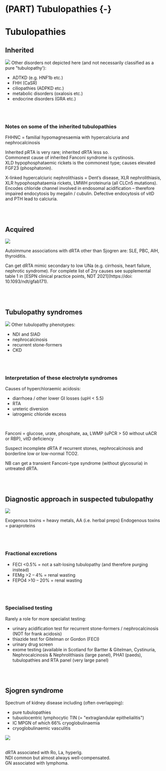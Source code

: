 # (PART) Tubulopathies {-}

# Tubulopathies

## Inherited

![](figures/tubulopathies_inherited.png)
Other disorders not depicted here (and not necessarily classified as a pure "tubulopathy'): 

- ADTKD (e.g. HNF1b etc.)  
- FHH (CaSR)  
- ciliopathies (ADPKD etc.)  
- metabolic disorders (oxalosis etc.)  
- endocrine disorders (GRA etc.)  

<br>
<br>

### Notes on some of the inherited tubulopathies

FHHNC = familial hypomagnesaemia with hypercalciuria and nephrocalcinosis

Inherited pRTA is very rare; inherited dRTA less so.  
Commonest cause of inherited Fanconi syndrome is cystinosis.  
XLD hypophosphataemic rickets is the commonest type; causes elevated FGF23 (phosphatonin).  

X-linked hypercalciuric nephrolithiasis = Dent’s disease, XLR nephrolithiasis, XLR hypophosphataemia rickets, LMWH proteinuria (all CLCn5 mutations).  Encodes chloride channel involved in endosomal acidification – therefore impaired endocytosis by megalin / cubulin.  Defective endocytosis of vitD and PTH lead to calciuria.  

<br>
<br>

## Acquired

![](figures/tubulopathies_acquired.png)

Autoimmune associations with dRTA other than Sjogren are: SLE, PBC, AIH, thyroiditis.  

Can get dRTA mimic secondary to low UNa (e.g. cirrhosis, heart failure, nephrotic syndrome).  For complete list of 2ry causes see supplemental table 1 in [ESPN clinical practice points, NDT 2021](https://doi: 10.1093/ndt/gfab171).  

<br>
<br>

## Tubulopathy syndromes

![](figures/tubulopathies_syndromes.png)
Other tubulopathy phenotypes:

- NDI and SIAD
- nephrocalcinosis
- recurrent stone-formers
- CKD

<br>
<br>

### Interpretation of these electrolyte syndromes

Causes of hyperchloraemic acidosis:  

- diarrhoea / other lower GI losses (upH < 5.5)  
- RTA  
- ureteric diversion  
- iatrogenic chloride excess  

<br>

Fanconi = glucose, urate, phosphate, aa, LWMP (uPCR > 50 without uACR or RBP), vitD deficiency

Suspect incomplete dRTA if recurrent stones, nephrocalcinosis and borderline low or low-normal TCO2.  

NB can get a transient Fanconi-type syndrome (without glycosuria) in untreated dRTA.  

<br>
<br>


## Diagnostic approach in suspected tubulopathy

![](figures/tubulopathies_approach.png)

Exogenous toxins = heavy metals, AA (i.e. herbal preps)
Endogenous toxins = paraproteins

<br>
<br>

### Fractional excretions

- FECl <0.5% = not a salt-losing tubulopathy (and therefore purging instead) 
- FEMg >2 – 4% = renal wasting 
- FEPO4 >10 – 20% = renal wasting 

<br>
<br>

### Specialised testing

Rarely a role for more specialist testing:  

- urinary acidification test for recurrent stone-formers / nephrocalcinosis (NOT for frank acidosis) 
- thiazide test for Gitelman or Gordon (FECl) 
- urinary drug screen
- exome testing (available in Scotland for Bartter & Gitelman, Cystinuria, Nephrocalcinosis & Nephrolithiasis (large panel), PHA1 (paeds), tubulopathies and RTA panel (very large panel)

<br>
<br>

## Sjogren syndrome

Spectrum of kidney disease including (often overlapping):

- pure tubulopathies  
- tubuolocentric lymphocytic TIN (= "extraglandular epithelialitis")  
- IC MPGN of which 66% cryoglobulinaemia  
- cryoglobulinaemic vasculitis  

![](figures/Sjogren.png)
<br>
<br>

dRTA associated with Ro, La, hyperIg.  
NDI common but almost always well-compensated.  
GN associated with lymphoma.  

<!--

<br>
<br>

## Management
 
-->

<!-- 

### Supplements

- NEED TO DO: quantity of all supplements - uptodate?

- Slow K = KCl = start 2 tabs bd = less disgusting than SandoK  
- SlowNa = start 3 tabs tds and titrate up to 10 tabs tds = half daily losses in Gitelman  
- UroCitK = Kcitrate = start 2 tabs bd = crystals on wax tablet (appear in stool)  
- SMC approval for Sibnayal (K citrate + KHCO3 prolonged-release granules) = first licensed Rx for dRTA; better palatability in RCT  

NB K citrate improves bone health in healthy elderly!  

- MagTab SR = Mglactate = start 2 tabs bd  
- Organic Mg salts (aspartate or lactate) have better bioavailability than inorganic salts and therefore cause less diarrhoea  

<br>

Chronic hypoK probably okay; danger during intercurrent D&V.  

<br>
<br>

--> 

<!-- ### Salt-losing nephropathy   -->

<!-- Rx of **Gitleman** (see [KDIGO controversies](http://dx.doi.org/10.1016/j.kint.2016.09.046) and UKKA / RCA guidelines):   -->

<!-- - target K 3.0 mM and Mg 0.60 mM   -->
<!-- - use KCl, starting 40 mmol/day   -->
<!-- - not on an empty stomach; can give in water or syrup   -->
<!-- - inorganic Mg salts > low bioavailability > osmotic diarrhoea   -->
<!-- - organic salts (aspartate, citrate, lactate) better   -->
<!-- - start 300 mg (~12 mmol) per day as SR tabets, bd - qds with meals   -->
<!-- - only rarely amiloride / MRAs / indometacin   -->
<!-- - almost always avoid RASi (aggravate NaCl wasting) - unless 2ry FSGS   -->
<!-- - sick day rules (get bloods checked whenever unwell) - see supplemental table in KDIGO paper   -->
<!-- - elective surgery if K > 3 and Mg > 0.5   -->

